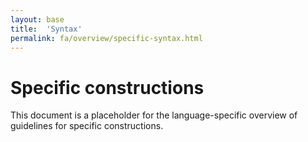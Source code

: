 ```yaml
---
layout: base
title:  'Syntax'
permalink: fa/overview/specific-syntax.html
---
```


# Specific constructions

This document is a placeholder for the language-specific overview of
guidelines for specific constructions.
